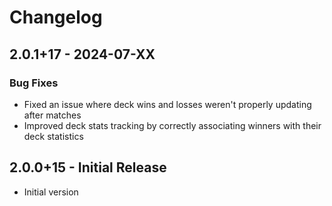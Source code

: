 # Changelog

## 2.0.1+17 - 2024-07-XX
### Bug Fixes
- Fixed an issue where deck wins and losses weren't properly updating after matches
- Improved deck stats tracking by correctly associating winners with their deck statistics

## 2.0.0+15 - Initial Release
- Initial version 